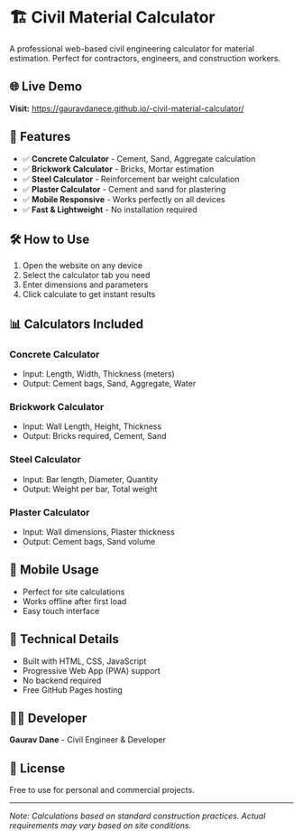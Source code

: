 # 🏗️ Civil Material Calculator

A professional web-based civil engineering calculator for material estimation. Perfect for contractors, engineers, and construction workers.

## 🌐 Live Demo
**Visit:** https://gauravdanece.github.io/-civil-material-calculator/

## 📱 Features
- ✅ **Concrete Calculator** - Cement, Sand, Aggregate calculation
- ✅ **Brickwork Calculator** - Bricks, Mortar estimation  
- ✅ **Steel Calculator** - Reinforcement bar weight calculation
- ✅ **Plaster Calculator** - Cement and sand for plastering
- ✅ **Mobile Responsive** - Works perfectly on all devices
- ✅ **Fast & Lightweight** - No installation required

## 🛠️ How to Use
1. Open the website on any device
2. Select the calculator tab you need
3. Enter dimensions and parameters
4. Click calculate to get instant results

## 📊 Calculators Included

### Concrete Calculator
- Input: Length, Width, Thickness (meters)
- Output: Cement bags, Sand, Aggregate, Water

### Brickwork Calculator  
- Input: Wall Length, Height, Thickness
- Output: Bricks required, Cement, Sand

### Steel Calculator
- Input: Bar length, Diameter, Quantity
- Output: Weight per bar, Total weight

### Plaster Calculator
- Input: Wall dimensions, Plaster thickness
- Output: Cement bags, Sand volume

## 📱 Mobile Usage
- Perfect for site calculations
- Works offline after first load
- Easy touch interface

## 🔧 Technical Details
- Built with HTML, CSS, JavaScript
- Progressive Web App (PWA) support
- No backend required
- Free GitHub Pages hosting

## 👨‍💻 Developer
**Gaurav Dane** - Civil Engineer & Developer

## 📄 License
Free to use for personal and commercial projects.

---

*Note: Calculations based on standard construction practices. Actual requirements may vary based on site conditions.*
